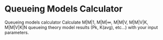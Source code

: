 # Queueing Models Calculator
Queueing models calculator
Calculate M|M|1, M|M|∞, M|M|V, M|M|V|K, M|M|V|K|N queueing theory model results (Pk, K(avg), etc...) with your input parameters.
